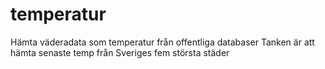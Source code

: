 # temperatur
Hämta väderadata som temperatur från offentliga databaser
Tanken är att hämta senaste temp från Sveriges fem största städer
